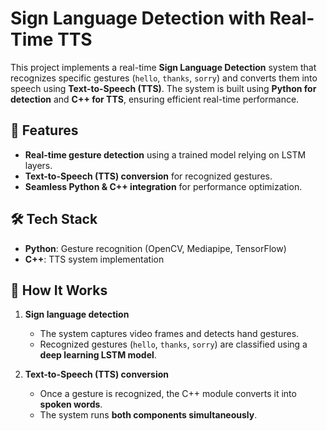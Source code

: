# Sign Language Detection with Real-Time TTS

This project implements a real-time **Sign Language Detection** system that recognizes specific gestures (`hello`, `thanks`, `sorry`) and converts them into speech using **Text-to-Speech (TTS)**. The system is built using **Python for detection** and **C++ for TTS**, ensuring efficient real-time performance.

## 🚀 Features
- **Real-time gesture detection** using a trained model relying on LSTM layers.
- **Text-to-Speech (TTS) conversion** for recognized gestures.
- **Seamless Python & C++ integration** for performance optimization.

## 🛠️ Tech Stack
- **Python**: Gesture recognition (OpenCV, Mediapipe, TensorFlow)
- **C++**: TTS system implementation

## 🎯 How It Works
1. **Sign language detection**  
   - The system captures video frames and detects hand gestures.
   - Recognized gestures (`hello`, `thanks`, `sorry`) are classified using a **deep learning LSTM model**.
  
2. **Text-to-Speech (TTS) conversion**  
   - Once a gesture is recognized, the C++ module converts it into **spoken words**.
   - The system runs **both components simultaneously**.



